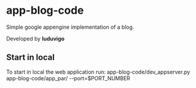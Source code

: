 app-blog-code
=============

Simple google appengine implementation of a blog.

Developed by **luduvigo**

## Start in local

To start in local the web application run:
app-blog-code/dev_appserver.py app-blog-code/app_par/ --port=$PORT_NUMBER
